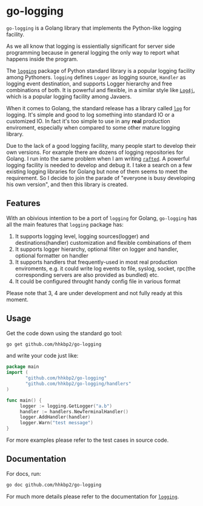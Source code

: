 go-logging
==========

```go-logging``` is a Golang library that implements the Python-like logging facility. 

As we all know that logging is essientially significant for server side programming because in general logging the only way to report what happens inside the program. 

The [```logging```][python-logging-page] package of Python standard library is a popular logging facility among Pythoners. ```logging``` defines ```Logger``` as logging source, ```Handler``` as logging event destination, and supports Logger hierarchy and free combinations of both.  It is powerful and flexible,  in a similar style like [```Log4j```][log4j-page], which is a popular logging facility among Javaers.

When it comes to Golang, the standard release has a library called [```log```][golang-log-page] for logging. It's simple and good to log something into standard IO or a customized IO. In fact it's too simple to use in any **real** production enviroment, especially when compared to some other mature logging library. 

Due to the lack of a good logging facility, many people start to develop their own versions. For example there are dozens of logging repositories for Golang. I run into the same problem when I am writing [```rafted```][rafted-github]. A powerful logging facility is needed to develop and debug it. I take a search on a few existing logging libraries for Golang but none of them seems to meet the requirement. So I decide to join the parade of "everyone is busy developing his own version", and then this library is created.

## Features

With an obivious intention to be a port of ```logging``` for Golang, ```go-logging``` has all the main features that ```logging``` package has:

1. It supports logging level, logging sources(logger) and destinations(handler) customization and flexible combinations of them
2. It supports logger hierarchy, optional filter on logger and handler, optional formatter on handler
3. It supports handlers that frequently-used in most real production enviroments, e.g. it could write log events to file, syslog, socket, rpc(the corresponding servers are also provided as bundled) etc.
4. It could be configured throught handy config file in various format

Please note that 3, 4 are under development and not fully ready at this moment.

## Usage

Get the code down using the standard go tool:

```bash
go get github.com/hhkbp2/go-logging
```

and write your code just like:

```go
package main
import (
       "github.com/hhkbp2/go-logging"
       "github.com/hhkbp2/go-logging/handlers"
)

func main() {
     logger := logging.GetLogger("a.b")
     handler := handlers.NewTerminalHandler()
     logger.AddHandler(handler)     
     logger.Warn("test message")
}
```

For more examples please refer to the test cases in source code.

## Documentation

For docs, run:

```bash
go doc github.com/hhkbp2/go-logging
```

For much more details please refer to the documentation for [```logging```][python-logging-page].

[python-logging-page]: https://docs.python.org/2/library/logging.html

[log4j-page]: http://logging.apache.org/log4j/

[golang-log-page]: http://golang.org/pkg/log/

[rafted-github]: http://github.com/hhkbp2/rafted

